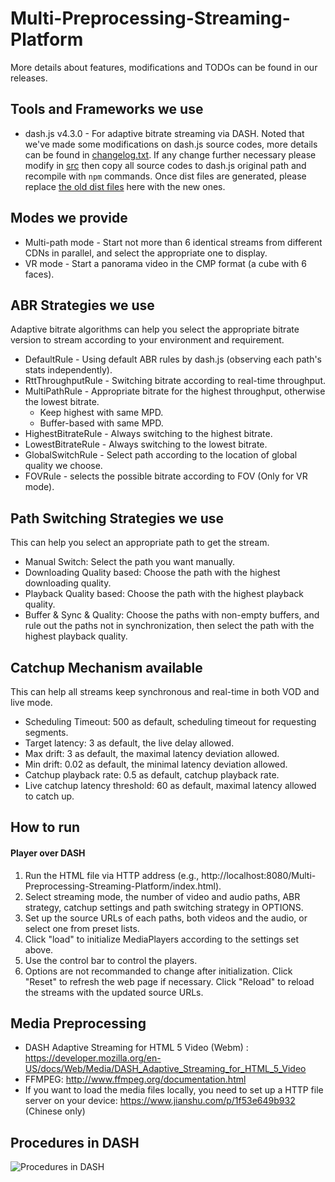 # Multi-Preprocessing-Streaming-Platform

More details about features, modifications and TODOs can be found in our releases.

## Tools and Frameworks we use

- dash.js v4.3.0 - For adaptive bitrate streaming via DASH.
   Noted that we've made some modifications on dash.js source codes, more details can be found in [changelog.txt](https://github.com/InRaysee/Multi-Preprocessing-Streaming-Platform/blob/main/dash.js/changelog.txt). If any change further necessary please modify in [src](https://github.com/InRaysee/Multi-Preprocessing-Streaming-Platform/blob/main/dash.js/src) then copy all source codes to dash.js original path and recompile with `npm` commands. Once dist files are generated, please replace [the old dist files](https://github.com/InRaysee/Multi-Preprocessing-Streaming-Platform/blob/main/dash.js/dist) here with the new ones.
   
## Modes we provide

- Multi-path mode - Start not more than 6 identical streams from different CDNs in parallel, and select the appropriate one to display.
- VR mode - Start a panorama video in the CMP format (a cube with 6 faces).

## ABR Strategies we use

Adaptive bitrate algorithms can help you select the appropriate bitrate version to stream according to your environment and requirement.

- DefaultRule - Using default ABR rules by dash.js (observing each path's stats independently). 
- RttThroughputRule - Switching bitrate according to real-time throughput.
- MultiPathRule - Appropriate bitrate for the highest throughput, otherwise the lowest bitrate.
   - Keep highest with same MPD.
   - Buffer-based with same MPD.
- HighestBitrateRule - Always switching to the highest bitrate.
- LowestBitrateRule - Always switching to the lowest bitrate.
- GlobalSwitchRule - Select path according to the location of global quality we choose.
- FOVRule - selects the possible bitrate according to FOV (Only for VR mode).

## Path Switching Strategies we use

This can help you select an appropriate path to get the stream.

- Manual Switch: Select the path you want manually.
- Downloading Quality based: Choose the path with the highest downloading quality.
- Playback Quality based: Choose the path with the highest playback quality.
- Buffer & Sync & Quality: Choose the paths with non-empty buffers, and rule out the paths not in synchronization, then select the path with the highest playback quality.

## Catchup Mechanism available

This can help all streams keep synchronous and real-time in both VOD and live mode.

- Scheduling Timeout: 500 as default, scheduling timeout for requesting segments.
- Target latency: 3 as default, the live delay allowed.
- Max drift: 3 as default, the maximal latency deviation allowed.
- Min drift: 0.02 as default, the minimal latency deviation allowed.
- Catchup playback rate: 0.5 as default, catchup playback rate.
- Live catchup latency threshold: 60 as default, maximal latency allowed to catch up.

## How to run

#### Player over DASH

1. Run the HTML file via HTTP address (e.g., http://localhost:8080/Multi-Preprocessing-Streaming-Platform/index.html).
2. Select streaming mode, the number of video and audio paths, ABR strategy, catchup settings and path switching strategy in OPTIONS.
3. Set up the source URLs of each paths, both videos and the audio, or select one from preset lists.
4. Click "load" to initialize MediaPlayers according to the settings set above.
5. Use the control bar to control the players.
6. Options are not recommanded to change after initialization. Click "Reset" to refresh the web page if necessary. Click "Reload" to reload the streams with the updated source URLs.

## Media Preprocessing

- DASH Adaptive Streaming for HTML 5 Video (Webm) : https://developer.mozilla.org/en-US/docs/Web/Media/DASH_Adaptive_Streaming_for_HTML_5_Video
- FFMPEG: http://www.ffmpeg.org/documentation.html
- If you want to load the media files locally, you need to set up a HTTP file server on your device: https://www.jianshu.com/p/1f53e649b932 (Chinese only)

## Procedures in DASH

![Procedures in DASH](https://user-images.githubusercontent.com/42538108/187603592-4633aa55-14cf-46d3-bcea-bdbecd83cdb1.png)


